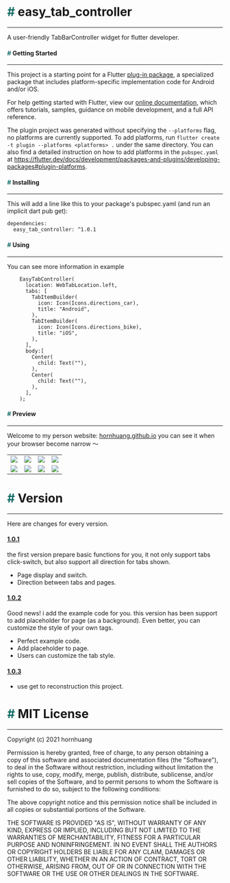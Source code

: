 # <font color=#176f69>#</font> easy_tab_controller

----

A user-friendly TabBarController widget for flutter developer.

#### <font color=#176f69>#</font> Getting Started

----

This project is a starting point for a Flutter
[plug-in package](https://flutter.dev/developing-packages/),
a specialized package that includes platform-specific implementation code for
Android and/or iOS.

For help getting started with Flutter, view our
[online documentation](https://flutter.dev/docs), which offers tutorials,
samples, guidance on mobile development, and a full API reference.

The plugin project was generated without specifying the `--platforms` flag, no platforms are currently supported.
To add platforms, run `flutter create -t plugin --platforms <platforms> .` under the same
directory. You can also find a detailed instruction on how to add platforms in the `pubspec.yaml` at https://flutter.dev/docs/development/packages-and-plugins/developing-packages#plugin-platforms.

#### <font color=#176f69>#</font> Installing

----

This will add a line like this to your package's pubspec.yaml (and run an implicit dart pub get):

```
dependencies:
  easy_tab_controller: ^1.0.1
```

#### <font color=#176f69>#</font> Using

----

You can see more information in example

```
    EasyTabController(
      location: WebTabLocation.left,
      tabs: [
        TabItemBuilder(
          icon: Icon(Icons.directions_car),
          title: "Android",
        ),
        TabItemBuilder(
          icon: Icon(Icons.directions_bike),
          title: "iOS",
        ),
      ],
      body:[
        Center(
          child: Text(""),
        ),
        Center(
          child: Text(""),
        ),
      ],
    );
```

#### <font color=#176f69>#</font> Preview

----

Welcome to my person website: [hornhuang.github.io](https://hornhuang.github.io/#/?pg=trend&) you can see it when your browser become narrow ～

<table border="0">
    <tr>
        <td><img src="https://p9-juejin.byteimg.com/tos-cn-i-k3u1fbpfcp/81cc5a302ad54ccf8ae2fbd1e7ca6187~tplv-k3u1fbpfcp-watermark.image" ></td>
        <td><img src="https://p9-juejin.byteimg.com/tos-cn-i-k3u1fbpfcp/81cc5a302ad54ccf8ae2fbd1e7ca6187~tplv-k3u1fbpfcp-watermark.image" ></td>
        <td><img src="https://p9-juejin.byteimg.com/tos-cn-i-k3u1fbpfcp/81cc5a302ad54ccf8ae2fbd1e7ca6187~tplv-k3u1fbpfcp-watermark.image" ></td>
        <td><img src="https://p9-juejin.byteimg.com/tos-cn-i-k3u1fbpfcp/81cc5a302ad54ccf8ae2fbd1e7ca6187~tplv-k3u1fbpfcp-watermark.image" ></td>
    </tr>
    <tr>
        <td><img src="https://p9-juejin.byteimg.com/tos-cn-i-k3u1fbpfcp/81cc5a302ad54ccf8ae2fbd1e7ca6187~tplv-k3u1fbpfcp-watermark.image" ></td>
        <td><img src="https://p9-juejin.byteimg.com/tos-cn-i-k3u1fbpfcp/81cc5a302ad54ccf8ae2fbd1e7ca6187~tplv-k3u1fbpfcp-watermark.image" ></td>
        <td><img src="https://p9-juejin.byteimg.com/tos-cn-i-k3u1fbpfcp/81cc5a302ad54ccf8ae2fbd1e7ca6187~tplv-k3u1fbpfcp-watermark.image" ></td>
        <td><img src="https://p9-juejin.byteimg.com/tos-cn-i-k3u1fbpfcp/81cc5a302ad54ccf8ae2fbd1e7ca6187~tplv-k3u1fbpfcp-watermark.image" ></td>
    </tr>
</table>

# <font color=#176f69>#</font> Version

----

Here are changes for every version.

#### [1.0.1](https://github.com/hornhuang/easy_tab_controller/releases/tag/1.0.1)
the first version prepare basic functions for you, it not only support tabs click-switch, but also support all direction for tabs shown.
- Page display and switch.
- Direction between tabs and pages.

#### [1.0.2](https://github.com/hornhuang/easy_tab_controller/releases/tag/1.0.2)
Good news! i add the example code for you. this version has been support to add placeholder for page (as a background). Even better, you can customize the style of your own tags. 
- Perfect example code.
- Add placeholder to page.
- Users can customize the tab style.

#### [1.0.3](https://github.com/hornhuang/easy_tab_controller/releases/tag/1.0.3)
- use get to reconstruction this project.

# <font color=#176f69>#</font> MIT License

----

Copyright (c) 2021 hornhuang

Permission is hereby granted, free of charge, to any person obtaining a copy
of this software and associated documentation files (the "Software"), to deal
in the Software without restriction, including without limitation the rights
to use, copy, modify, merge, publish, distribute, sublicense, and/or sell
copies of the Software, and to permit persons to whom the Software is
furnished to do so, subject to the following conditions:

The above copyright notice and this permission notice shall be included in all
copies or substantial portions of the Software.

THE SOFTWARE IS PROVIDED "AS IS", WITHOUT WARRANTY OF ANY KIND, EXPRESS OR
IMPLIED, INCLUDING BUT NOT LIMITED TO THE WARRANTIES OF MERCHANTABILITY,
FITNESS FOR A PARTICULAR PURPOSE AND NONINFRINGEMENT. IN NO EVENT SHALL THE
AUTHORS OR COPYRIGHT HOLDERS BE LIABLE FOR ANY CLAIM, DAMAGES OR OTHER
LIABILITY, WHETHER IN AN ACTION OF CONTRACT, TORT OR OTHERWISE, ARISING FROM,
OUT OF OR IN CONNECTION WITH THE SOFTWARE OR THE USE OR OTHER DEALINGS IN THE
SOFTWARE.

